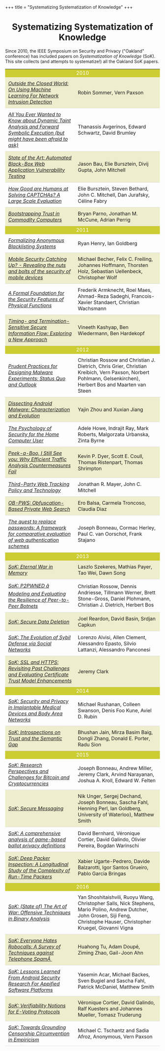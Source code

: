 +++
title = "Systematizing Systematization of Knowledge"
+++

# <center>Systematizing Systematization of Knowledge</center>

Since 2010, the IEEE Symposium on Security and Privacy ("Oakland"
conference) has included papers on _Systematization of Knowledge_
(SoK).  This site collects (and attempts to systematize!) all the
Oakland SoK papers.


   <table> 
<tr bgcolor="CCCC33"><td colspan="2" style="bgcolor: #CCCC33; text-align: center; color: #FFFFFF">2010</td></tr>
<tr bgcolor="EEEECE"><td width="45%" style="padding: 10px; border-bottom: 1px solid #ddd;"><a href="/papers/" + url + ""><em>Outside the Closed World: On Using Machine Learning For Network Intrusion Detection</em></td><td style="padding: 10px; border-bottom: 1px solid #ddd;">Robin Sommer, Vern Paxson</td></tr>
<tr><td width="45%" style="padding: 10px; border-bottom: 1px solid #ddd;"><a href="/papers/" + url + ""><em>All You Ever Wanted to Know about Dynamic Taint Analysis and Forward Symbolic Execution (but might have been afraid to ask)</em></td><td style="padding: 10px; border-bottom: 1px solid #ddd;">Thanassis Avgerinos,  Edward Schwartz, David Brumley</td></tr>
<tr bgcolor="EEEECE"><td width="45%" style="padding: 10px; border-bottom: 1px solid #ddd;"><a href="/papers/" + url + ""><em>State of the Art: Automated Black-Box Web Application Vulnerability Testing</em></td><td style="padding: 10px; border-bottom: 1px solid #ddd;">Jason Bau,  Elie Bursztein,  Divij Gupta, John Mitchell</td></tr>
<tr><td width="45%" style="padding: 10px; border-bottom: 1px solid #ddd;"><a href="/papers/" + url + ""><em>How Good are Humans at Solving CAPTCHAs? A Large Scale Evaluation</em></td><td style="padding: 10px; border-bottom: 1px solid #ddd;">Elie Bursztein,  Steven Bethard,  John C. Mitchell, Dan Jurafsky,  C&eacute;line Fabry</td></tr>
<tr bgcolor="EEEECE"><td width="45%" style="padding: 10px; border-bottom: 1px solid #ddd;"><a href="/papers/" + url + ""><em>Bootstrapping Trust in Commodity Computers</em></td><td style="padding: 10px; border-bottom: 1px solid #ddd;">Bryan Parno,  Jonathan M. McCune, Adrian Perrig</td></tr>
<tr bgcolor="CCCC33"><td colspan="2" style="bgcolor: #CCCC33; text-align: center; color: #FFFFFF">2011</td></tr>
<tr><td width="45%" style="padding: 10px; border-bottom: 1px solid #ddd;"><a href="/papers/" + url + ""><em>Formalizing Anonymous Blacklisting Systems</em></td><td style="padding: 10px; border-bottom: 1px solid #ddd;">Ryan Henry, Ian Goldberg</td></tr>
<tr bgcolor="EEEECE"><td width="45%" style="padding: 10px; border-bottom: 1px solid #ddd;"><a href="/papers/" + url + ""><em>Mobile Security Catching Up? - Revealing the nuts and bolts of the security of mobile devices</em></td><td style="padding: 10px; border-bottom: 1px solid #ddd;">Michael Becher, Felix C. Freiling, Johannes Hoffmann, Thorsten Holz, Sebastian Uellenbeck, Christopher Wolf</td></tr>
<tr><td width="45%" style="padding: 10px; border-bottom: 1px solid #ddd;"><a href="/papers/" + url + ""><em>A Formal Foundation for the Security Features of Physical Functions</em></td><td style="padding: 10px; border-bottom: 1px solid #ddd;">Frederik Armknecht, Roel Maes, Ahmad-Reza Sadeghi, Francois-Xavier Standaert, Christian Wachsmann</td></tr>
<tr bgcolor="EEEECE"><td width="45%" style="padding: 10px; border-bottom: 1px solid #ddd;"><a href="/papers/" + url + ""><em>Timing- and Termination-Sensitive Secure Information Flow: Exploring a New Approach</em></td><td style="padding: 10px; border-bottom: 1px solid #ddd;">Vineeth Kashyap, Ben Wiedermann, Ben Hardekopf</td></tr>
<tr bgcolor="CCCC33"><td colspan="2" style="bgcolor: #CCCC33; text-align: center; color: #FFFFFF">2012</td></tr>
<tr><td width="45%" style="padding: 10px; border-bottom: 1px solid #ddd;"><a href="/papers/" + url + ""><em>Prudent Practices for Designing Malware Experiments: Status Quo and Outlook</em></td><td style="padding: 10px; border-bottom: 1px solid #ddd;">Christian Rossow and Christian J. Dietrich,  Chris Grier,  Christian Kreibich, Vern Paxson, Norbert Pohlmann,  Gelsenkirchen), Herbert Bos and Maarten van Steen</td></tr>
<tr bgcolor="EEEECE"><td width="45%" style="padding: 10px; border-bottom: 1px solid #ddd;"><a href="/papers/" + url + ""><em>Dissecting Android Malware: Characterization and Evolution</em></td><td style="padding: 10px; border-bottom: 1px solid #ddd;">Yajin Zhou and Xuxian Jiang</td></tr>
<tr><td width="45%" style="padding: 10px; border-bottom: 1px solid #ddd;"><a href="/papers/" + url + ""><em>The Psychology of Security for the Home Computer User</em></td><td style="padding: 10px; border-bottom: 1px solid #ddd;">Adele Howe,  Indrajit Ray,  Mark Roberts,  Malgorzata Urbanska, Zinta Byrne</td></tr>
<tr bgcolor="EEEECE"><td width="45%" style="padding: 10px; border-bottom: 1px solid #ddd;"><a href="/papers/" + url + ""><em>Peek-a-Boo, I Still See you: Why Efficient Traffic Analysis Countermeasures Fail</em></td><td style="padding: 10px; border-bottom: 1px solid #ddd;">Kevin P. Dyer, Scott E. Coull, Thomas Ristenpart, Thomas Shrimpton</td></tr>
<tr><td width="45%" style="padding: 10px; border-bottom: 1px solid #ddd;"><a href="/papers/" + url + ""><em>Third-Party Web Tracking Policy and Technology</em></td><td style="padding: 10px; border-bottom: 1px solid #ddd;">Jonathan R. Mayer, John C. Mitchell</td></tr>
<tr bgcolor="EEEECE"><td width="45%" style="padding: 10px; border-bottom: 1px solid #ddd;"><a href="/papers/" + url + ""><em>OB-PWS: Obfuscation-Based Private Web Search</em></td><td style="padding: 10px; border-bottom: 1px solid #ddd;">Ero Balsa,  Carmela Troncoso, Claudia Diaz</td></tr>
<tr><td width="45%" style="padding: 10px; border-bottom: 1px solid #ddd;"><a href="/papers/" + url + ""><em>The quest to replace passwords: A framework for comparative evaluation of web authentication schemes</em></td><td style="padding: 10px; border-bottom: 1px solid #ddd;">Joseph Bonneau, Cormac Herley, Paul C. van Oorschot, Frank Stajano</td></tr>
<tr bgcolor="CCCC33"><td colspan="2" style="bgcolor: #CCCC33; text-align: center; color: #FFFFFF">2013</td></tr>
<tr bgcolor="EEEECE"><td width="45%" style="padding: 10px; border-bottom: 1px solid #ddd;"><a href="/papers/" + url + ""><em>SoK: Eternal War in Memory</em></td><td style="padding: 10px; border-bottom: 1px solid #ddd;">Laszlo Szekeres, Mathias Payer, Tao Wei, Dawn Song</td></tr>
<tr><td width="45%" style="padding: 10px; border-bottom: 1px solid #ddd;"><a href="/papers/" + url + ""><em>SoK: P2PWNED â Modeling and Evaluating the Resilience of Peer-to-Peer Botnets</em></td><td style="padding: 10px; border-bottom: 1px solid #ddd;">Christian Rossow, Dennis Andriesse, Tillmann Werner, Brett Stone-Gross, Daniel Plohmann, Christian J. Dietrich, Herbert Bos</td></tr>
<tr bgcolor="EEEECE"><td width="45%" style="padding: 10px; border-bottom: 1px solid #ddd;"><a href="/papers/" + url + ""><em>SoK: Secure Data Deletion</em></td><td style="padding: 10px; border-bottom: 1px solid #ddd;">Joel Reardon, David Basin, Srdjan Capkun</td></tr>
<tr><td width="45%" style="padding: 10px; border-bottom: 1px solid #ddd;"><a href="/papers/" + url + ""><em>SoK: The Evolution of Sybil Defense via Social Networks</em></td><td style="padding: 10px; border-bottom: 1px solid #ddd;">Lorenzo Alvisi, Allen Clement, Alessandro Epasto, Silvio Lattanzi, Alessandro Panconesi</td></tr>
<tr bgcolor="EEEECE"><td width="45%" style="padding: 10px; border-bottom: 1px solid #ddd;"><a href="/papers/" + url + ""><em>SoK: SSL and HTTPS: Revisiting Past Challenges and Evaluating Certificate Trust Model Enhancements</em></td><td style="padding: 10px; border-bottom: 1px solid #ddd;">Jeremy Clark</td></tr>
<tr bgcolor="CCCC33"><td colspan="2" style="bgcolor: #CCCC33; text-align: center; color: #FFFFFF">2014</td></tr>
<tr><td width="45%" style="padding: 10px; border-bottom: 1px solid #ddd;"><a href="/papers/" + url + ""><em>SoK: Security and Privacy in Implantable Medical Devices and Body Area Networks</em></td><td style="padding: 10px; border-bottom: 1px solid #ddd;">Michael Rushanan, Colleen Swanson, Denis Foo Kune, Aviel D. Rubin</td></tr>
<tr bgcolor="EEEECE"><td width="45%" style="padding: 10px; border-bottom: 1px solid #ddd;"><a href="/papers/" + url + ""><em>SoK: Introspections on Trust and the Semantic Gap</em></td><td style="padding: 10px; border-bottom: 1px solid #ddd;">Bhushan Jain,  Mirza Basim Baig,  Dongli Zhang,  Donald E. Porter, Radu Sion</td></tr>
<tr bgcolor="CCCC33"><td colspan="2" style="bgcolor: #CCCC33; text-align: center; color: #FFFFFF">2015</td></tr>
<tr><td width="45%" style="padding: 10px; border-bottom: 1px solid #ddd;"><a href="/papers/" + url + ""><em>SoK: Research Perspectives and Challenges for Bitcoin and Cryptocurrencies</em></td><td style="padding: 10px; border-bottom: 1px solid #ddd;">Joseph Bonneau, Andrew Miller, Jeremy Clark, Arvind Narayanan, Joshua A. Kroll, Edward W. Felten</td></tr>
<tr bgcolor="EEEECE"><td width="45%" style="padding: 10px; border-bottom: 1px solid #ddd;"><a href="/papers/" + url + ""><em>SoK: Secure Messaging</em></td><td style="padding: 10px; border-bottom: 1px solid #ddd;">Nik Unger, Sergej Dechand, Joseph Bonneau, Sascha Fahl, Henning Perl, Ian Goldberg,  University of Waterloo), Matthew Smith</td></tr>
<tr><td width="45%" style="padding: 10px; border-bottom: 1px solid #ddd;"><a href="/papers/" + url + ""><em>SoK: A comprehensive analysis of game-based ballot privacy definitions</em></td><td style="padding: 10px; border-bottom: 1px solid #ddd;">David Bernhard, V&eacute;ronique Cortier, David Galindo, Olivier Pereira, Bogdan Warinschi</td></tr>
<tr bgcolor="EEEECE"><td width="45%" style="padding: 10px; border-bottom: 1px solid #ddd;"><a href="/papers/" + url + ""><em>SoK: Deep Packer Inspection: A Longitudinal Study of the Complexity of Run-Time Packers</em></td><td style="padding: 10px; border-bottom: 1px solid #ddd;">Xabier Ugarte-Pedrero, Davide Balzarotti, Igor Santos Grueiro, Pablo Garcia Bringas</td></tr>
<tr bgcolor="CCCC33"><td colspan="2" style="bgcolor: #CCCC33; text-align: center; color: #FFFFFF">2016</td></tr>
<tr><td width="45%" style="padding: 10px; border-bottom: 1px solid #ddd;"><a href="/papers/" + url + ""><em>SoK: (State of) The Art of War: Offensive Techniques in Binary Analysis</em></td><td style="padding: 10px; border-bottom: 1px solid #ddd;">Yan Shoshitaishvili,  Ruoyu Wang,  Christopher Salls,  Nick Stephens,  Mario Polino, Andrew Dutcher,  John Grosen,  Siji Feng,  Christophe Hauser,  Christopher Kruegel, Giovanni Vigna</td></tr>
<tr bgcolor="EEEECE"><td width="45%" style="padding: 10px; border-bottom: 1px solid #ddd;"><a href="/papers/" + url + ""><em>SoK: Everyone Hates Robocalls: A Survey of Techniques against Telephone SpamÂ </em></td><td style="padding: 10px; border-bottom: 1px solid #ddd;">Huahong Tu,  Adam Doup&eacute;,  Ziming Zhao, Gail-Joon Ahn</td></tr>
<tr><td width="45%" style="padding: 10px; border-bottom: 1px solid #ddd;"><a href="/papers/" + url + ""><em>SoK: Lessons Learned From Android Security Research For Appified Software Platforms</em></td><td style="padding: 10px; border-bottom: 1px solid #ddd;">Yasemin Acar, Michael Backes, Sven Bugiel and Sascha Fahl, Patrick McDaniel, Matthew Smith</td></tr>
<tr bgcolor="EEEECE"><td width="45%" style="padding: 10px; border-bottom: 1px solid #ddd;"><a href="/papers/" + url + ""><em>SoK: Verifiability Notions for E-Voting Protocols</em></td><td style="padding: 10px; border-bottom: 1px solid #ddd;">V&eacute;ronique Cortier, David Galindo, Ralf Kuesters and Johannes Mueller, Tomasz Truderung</td></tr>
<tr><td width="45%" style="padding: 10px; border-bottom: 1px solid #ddd;"><a href="/papers/" + url + ""><em>SoK: Towards Grounding Censorship Circumvention in Empiricism</em></td><td style="padding: 10px; border-bottom: 1px solid #ddd;">Michael C. Tschantz and Sadia Afroz, Anonymous, Vern Paxson</td></tr>
   </table>
